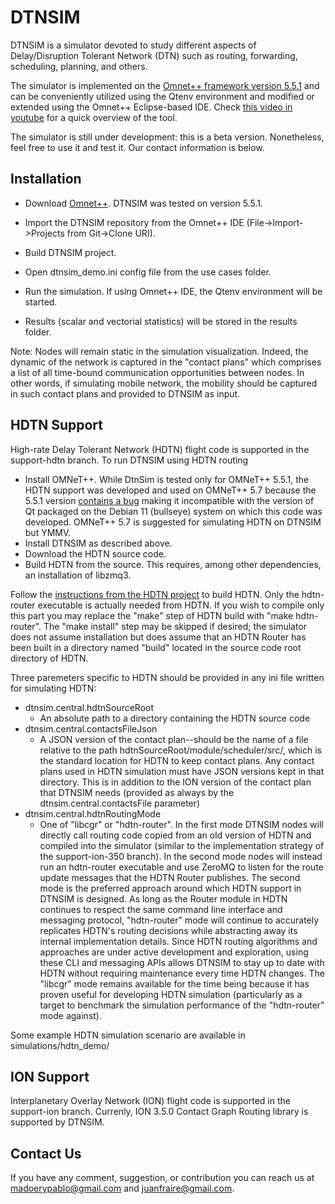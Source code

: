 # DTNSIM #

DTNSIM is a simulator devoted to study different aspects of Delay/Disruption Tolerant Network (DTN) such as routing, forwarding, scheduling, planning, and others. 

The simulator is implemented on the [Omnet++ framework version 5.5.1](https://omnetpp.org/) and can be conveniently utilized using the Qtenv environment and modified or extended using the Omnet++ Eclipse-based IDE. Check [this video in youtube](https://youtu.be/_5HhfNULjtk) for a quick overview of the tool.

The simulator is still under development: this is a beta version. Nonetheless, feel free to use it and test it. Our contact information is below. 

## Installation ##

* Download [Omnet++](https://omnetpp.org/omnetpp). DTNSIM was tested on version 5.5.1.
* Import the DTNSIM repository from the Omnet++ IDE (File->Import->Projects from Git->Clone URI).
* Build DTNSIM project.

* Open dtnsim_demo.ini config file from the use cases folder.
* Run the simulation. If using Omnet++ IDE, the Qtenv environment will be started. 
* Results (scalar and vectorial statistics) will be stored in the results folder.

Note: Nodes will remain static in the simulation visualization. Indeed, the dynamic of the network is captured in the "contact plans" which comprises a list of all time-bound communication opportunities between nodes. In other words, if simulating mobile network, the mobility should be captured in such contact plans and provided to DTNSIM as input.

## HDTN Support ##

High-rate Delay Tolerant Network (HDTN) flight code is supported in the support-hdtn branch. To run DTNSIM using HDTN routing
* Install OMNeT++. While DtnSim is tested only for OMNeT++ 5.5.1, the HDTN support was developed and used on OMNeT++ 5.7 because the 5.5.1 version [contains a bug](https://github.com/omnetpp/omnetpp/issues/874) making it incompatible with the version of Qt packaged on the Debian 11 (bullseye) system on which this code was developed. OMNeT++ 5.7 is suggested for simulating HDTN on DTNSIM but YMMV.
* Install DTNSIM as described above. 
* Download the HDTN source code.
* Build HDTN from the source. This requires, among other dependencies, an installation of libzmq3.

Follow the [instructions from the HDTN project](https://github.com/nasa/HDTN) to build HDTN. Only the hdtn-router executable is actually needed from HDTN. If you wish to compile only this part you may replace the "make" step of HDTN build with "make hdtn-router". The "make install" step may be skipped if desired; the simulator does not assume installation but does assume that an HDTN Router has been built in a directory named "build" located in the source code root directory of HDTN.

Three paremeters specific to HDTN should be provided in any ini file written for simulating HDTN:
* dtnsim.central.hdtnSourceRoot
  * An absolute path to a directory containing the HDTN source code
* dtnsim.central.contactsFileJson
  * A JSON version of the contact plan--should be the name of a file relative to the path hdtnSourceRoot/module/scheduler/src/, which is the standard location for HDTN to keep contact plans. Any contact plans used in HDTN simulation must have JSON versions kept in that directory. This is in addition to the ION version of the contact plan that DTNSIM needs (provided as always by the dtnsim.central.contactsFile parameter)
* dtnsim.central.hdtnRoutingMode
  * One of "libcgr" or "hdtn-router". In the first mode DTNSIM nodes will directly call routing code copied from an old version of HDTN and compiled into the simulator (similar to the implementation strategy of the support-ion-350 branch). In the second mode nodes will instead run an hdtn-router executable and use ZeroMQ to listen for the route update messages that the HDTN Router publishes. The second mode is the preferred approach around which HDTN support in DTNSIM is designed. As long as the Router module in HDTN continues to respect the same command line interface and messaging protocol, "hdtn-router" mode will continue to accurately replicates HDTN's routing decisions while abstracting away its internal implementation details. Since HDTN routing algorithms and approaches are under active development and exploration, using these CLI and messaging APIs allows DTNSIM to stay up to date with HDTN without requiring maintenance every time HDTN changes. The "libcgr" mode remains available for the time being because it has proven useful for developing HDTN simulation (particularly as a target to benchmark the simulation performance of the "hdtn-router" mode against).

Some example HDTN simulation scenario are available in simulations/hdtn_demo/

## ION Support ##

Interplanetary Overlay Network (ION) flight code is supported in the support-ion branch. Currenly, ION 3.5.0 Contact Graph Routing library is supported by DTNSIM.

## Contact Us ##

If you have any comment, suggestion, or contribution you can reach us at madoerypablo@gmail.com and juanfraire@gmail.com.
